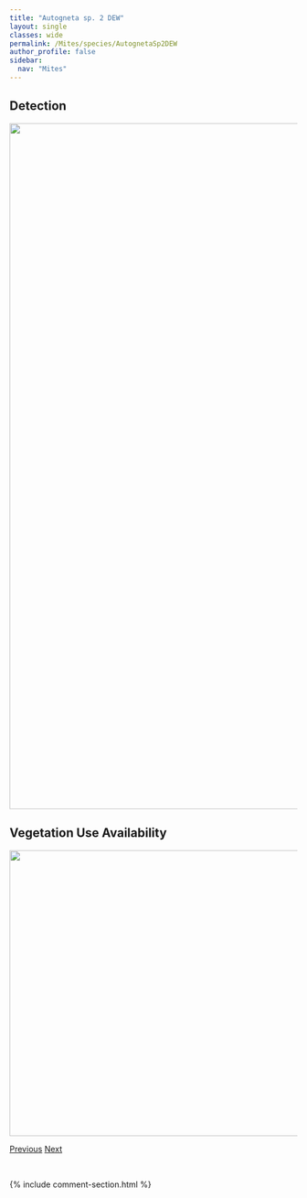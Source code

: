 ```yaml
---
title: "Autogneta sp. 2 DEW"
layout: single
classes: wide
permalink: /Mites/species/AutognetaSp2DEW
author_profile: false
sidebar:
  nav: "Mites"
---
```


<h2>Detection</h2>

<a href="https://drive.google.com/uc?export=view&id=1kuBbkMh2SqGVvabMBw8xy9oYDyJ2r8MM">
<img src="https://drive.google.com/uc?export=view&id=1kuBbkMh2SqGVvabMBw8xy9oYDyJ2r8MM" height = "1200" width = "800">
</a>


<h2>Vegetation Use Availability</h2>

<a href="https://drive.google.com/uc?export=view&id=1jbZtmth0Tm78Y95e6641cZxNT3Kc78Vz">
<img src="https://drive.google.com/uc?export=view&id=1jbZtmth0Tm78Y95e6641cZxNT3Kc78Vz" height = "500" width = "1000">
</a>


<a href="/DevelopmentWebsite/Mites/species/AutognetaLongilamellata" class="pagination--pager" title="Autogneta longilamellata">Previous</a> <a href="/DevelopmentWebsite/Mites/species/BanksinomaLanceolataCanadensis" class="pagination--pager" title="Banksinoma lanceolata canadensis">Next</a>

<p>&nbsp;</p>

{% include comment-section.html %}
